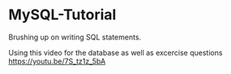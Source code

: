 # MySQL-Tutorial
 Brushing up on writing SQL statements.

 Using this video for the database as well as excercise questions
 https://youtu.be/7S_tz1z_5bA
